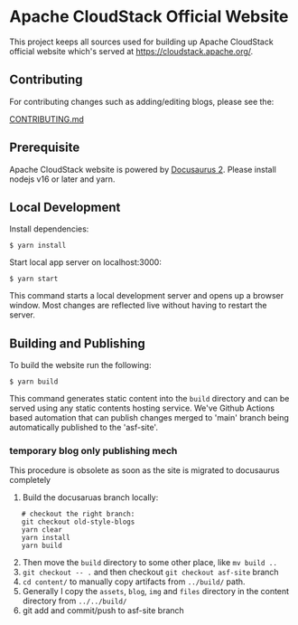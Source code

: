 # Apache CloudStack Official Website

This project keeps all sources used for building up Apache CloudStack
official website which's served at https://cloudstack.apache.org/.

## Contributing

For contributing changes such as adding/editing blogs, please see the:

[CONTRIBUTING.md](./CONTRIBUTING.md)

## Prerequisite

Apache CloudStack website is powered by [Docusaurus 2](https://docusaurus.io/).
Please install nodejs v16 or later and yarn.

## Local Development

Install dependencies:

```
$ yarn install
```

Start local app server on localhost:3000:

```
$ yarn start
```

This command starts a local development server and opens up a browser window.
Most changes are reflected live without having to restart the server.

## Building and Publishing

To build the website run the following:

```
$ yarn build
```

This command generates static content into the `build` directory and can be
served using any static contents hosting service. We've Github Actions based
automation that can publish changes merged to 'main' branch being automatically
published to the 'asf-site'.

### temporary blog only publishing mech

This procedure is obsolete as soon as the site is migrated to docusaurus completely

1. Build the docusaruas branch locally:
```
   # checkout the right branch:
   git checkout old-style-blogs
   yarn clear
   yarn install
   yarn build
```
2. Then move the `build` directory to some other place, like `mv build ..`
3. `git checkout -- .` and then checkout `git checkout asf-site` branch
4. `cd content/` to manually copy artifacts from `../build/` path.
5. Generally I copy the `assets`, `blog`, `img` and `files` directory in the content directory from `../../build/`
6. git add <files> and commit/push to asf-site branch
